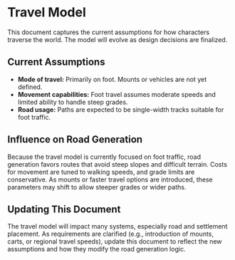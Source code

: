 # Travel Model

This document captures the current assumptions for how characters traverse the world. The model will evolve as design decisions are finalized.

## Current Assumptions

- **Mode of travel:** Primarily on foot. Mounts or vehicles are not yet defined.
- **Movement capabilities:** Foot travel assumes moderate speeds and limited ability to handle steep grades.
- **Road usage:** Paths are expected to be single-width tracks suitable for foot traffic.

## Influence on Road Generation

Because the travel model is currently focused on foot traffic, road generation favors routes that avoid steep slopes and difficult terrain. Costs for movement are tuned to walking speeds, and grade limits are conservative. As mounts or faster travel options are introduced, these parameters may shift to allow steeper grades or wider paths.

## Updating This Document

The travel model will impact many systems, especially road and settlement placement. As requirements are clarified (e.g., introduction of mounts, carts, or regional travel speeds), update this document to reflect the new assumptions and how they modify the road generation logic.